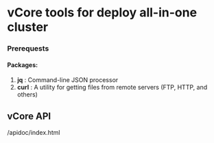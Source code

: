 # vCore tools for deploy all-in-one cluster

### Prerequests

#### Packages:
1. **jq** : Command-line JSON processor
2. **curl** : A utility for getting files from remote servers (FTP, HTTP, and others)

## vCore API

/apidoc/index.html






